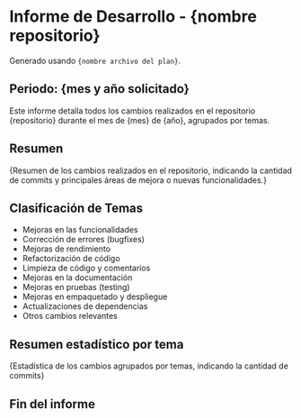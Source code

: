 # Informe de Desarrollo - {nombre repositorio}

Generado usando `{nombre archivo del plan}`.

## Periodo: {mes y año solicitado}

Este informe detalla todos los cambios realizados en el repositorio {repositorio} durante el mes de {mes} de {año}, agrupados por temas.

## Resumen

{Resumen de los cambios realizados en el repositorio, indicando la cantidad de commits y principales áreas de mejora o nuevas funcionalidades.}

## Clasificación de Temas

- Mejoras en las funcionalidades
- Corrección de errores (bugfixes)
- Mejoras de rendimiento
- Refactorización de código
- Limpieza de código y comentarios
- Mejoras en la documentación
- Mejoras en pruebas (testing)
- Mejoras en empaquetado y despliegue
- Actualizaciones de dependencias
- Otros cambios relevantes

## Resumen estadístico por tema

{Estadística de los cambios agrupados por temas, indicando la cantidad de commits}

## Fin del informe
